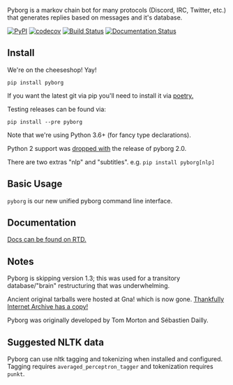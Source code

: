 ﻿Pyborg is a markov chain bot for many protocols (Discord, IRC, Twitter, etc.) that generates replies based on messages and it's database.

[![PyPI](https://img.shields.io/pypi/v/pyborg)](https://pypi.org/project/pyborg/)
[![codecov](https://codecov.io/gh/jrabbit/pyborg-1up/branch/dev/graph/badge.svg)](https://codecov.io/gh/jrabbit/pyborg-1up)
[![Build Status](https://travis-ci.com/jrabbit/pyborg-1up.svg?branch=dev)](https://travis-ci.com/jrabbit/pyborg-1up)
[![Documentation Status](https://readthedocs.org/projects/pyborg/badge/?version=latest)](https://pyborg.readthedocs.io/en/latest/?badge=latest)

Install
--------
We're on the cheeseshop! Yay!

`pip install pyborg`

If you want the latest git via pip you'll need to install it via [poetry.](https://poetry.eustace.io/docs/)

Testing releases can be found via:

`pip install --pre pyborg`


Note that we're using Python 3.6+ (for fancy type declarations).

Python 2 support was [dropped with](https://pythonclock.org/) the release of pyborg 2.0.


There are two extras "nlp" and "subtitles". e.g. `pip install pyborg[nlp]`


Basic Usage
-----------

`pyborg` is our new unified pyborg command line interface.


Documentation
-------------

[Docs can be found on RTD.](http://pyborg.readthedocs.io/en/latest/)


Notes
-----

Pyborg is skipping version 1.3; this was used for a transitory database/"brain" restructuring that was underwhelming. 

Ancient original tarballs were hosted at Gna! which is now gone. [Thankfully Internet Archive has a copy!](https://web.archive.org/web/20170225141934/http://download.gna.org/pyborg/) 

Pyborg was originally developed by Tom Morton and Sébastien Dailly.


Suggested NLTK data
-------------------

Pyborg can use nltk tagging and tokenizing when installed and configured. Tagging requires `averaged_perceptron_tagger` and tokenization requires `punkt`.
